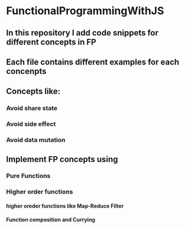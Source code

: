 # FunctionalProgrammingWithJS

## In this repository I add code snippets for different concepts in FP
## Each file contains different examples for each concenpts
## Concepts like:
### Avoid share state
### Avoid side effect
### Avoid data mutation
## Implement FP concepts using 
### Pure Functions
### Higher order functions
#### higher oreder functions like Map-Reduce Filter
#### Function composition and Currying  
